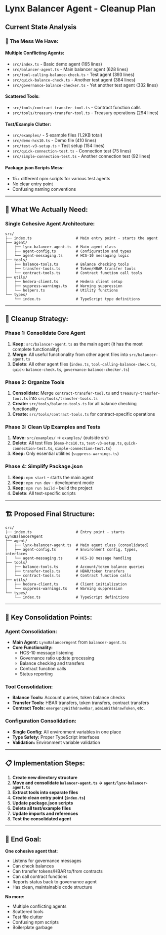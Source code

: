 # Lynx Balancer Agent - Cleanup Plan

## Current State Analysis

### 🚨 **The Mess We Have:**

#### **Multiple Conflicting Agents:**
- `src/index.ts` - Basic demo agent (165 lines)
- `src/balancer-agent.ts` - Main balancer agent (628 lines) 
- `src/tool-calling-balance-check.ts` - Test agent (393 lines)
- `src/quick-balance-check.ts` - Another test agent (384 lines)
- `src/governance-balance-checker.ts` - Yet another test agent (332 lines)

#### **Scattered Tools:**
- `src/tools/contract-transfer-tool.ts` - Contract function calls
- `src/tools/treasury-transfer-tool.ts` - Treasury operations (294 lines)

#### **Test/Example Clutter:**
- `src/examples/` - 5 example files (1.2KB total)
- `src/demo-hcs10.ts` - Demo file (410 lines)
- `src/test-v3-setup.ts` - Test setup (154 lines)
- `src/quick-connection-test.ts` - Connection test (75 lines)
- `src/simple-connection-test.ts` - Another connection test (92 lines)

#### **Package.json Scripts Mess:**
- 15+ different npm scripts for various test agents
- No clear entry point
- Confusing naming conventions

---

## 🎯 **What We Actually Need:**

### **Single Cohesive Agent Architecture:**

```
src/
├── index.ts                    # Main entry point - starts the agent
├── agent/
│   ├── lynx-balancer-agent.ts  # Main agent class
│   ├── agent-config.ts         # Configuration and types
│   └── agent-messaging.ts      # HCS-10 messaging logic
├── tools/
│   ├── balance-tools.ts        # Balance checking tools
│   ├── transfer-tools.ts       # Token/HBAR transfer tools
│   └── contract-tools.ts       # Contract function call tools
├── utils/
│   ├── hedera-client.ts        # Hedera client setup
│   ├── suppress-warnings.ts    # Warning suppression
│   └── helpers.ts              # Utility functions
└── types/
    └── index.ts                # TypeScript type definitions
```

---

## 🧹 **Cleanup Strategy:**

### **Phase 1: Consolidate Core Agent**
1. **Keep:** `src/balancer-agent.ts` as the main agent (it has the most complete functionality)
2. **Merge:** All useful functionality from other agent files into `src/balancer-agent.ts`
3. **Delete:** All other agent files (`index.ts`, `tool-calling-balance-check.ts`, `quick-balance-check.ts`, `governance-balance-checker.ts`)

### **Phase 2: Organize Tools**
1. **Consolidate:** Merge `contract-transfer-tool.ts` and `treasury-transfer-tool.ts` into `src/tools/transfer-tools.ts`
2. **Create:** `src/tools/balance-tools.ts` for all balance checking functionality
3. **Create:** `src/tools/contract-tools.ts` for contract-specific operations

### **Phase 3: Clean Up Examples and Tests**
1. **Move:** `src/examples/` → `examples/` (outside src)
2. **Delete:** All test files (`demo-hcs10.ts`, `test-v3-setup.ts`, `quick-connection-test.ts`, `simple-connection-test.ts`)
3. **Keep:** Only essential utilities (`suppress-warnings.ts`)

### **Phase 4: Simplify Package.json**
1. **Keep:** `npm start` - starts the main agent
2. **Keep:** `npm run dev` - development mode
3. **Keep:** `npm run build` - build the project
4. **Delete:** All test-specific scripts

---

## 🏗️ **Proposed Final Structure:**

```
src/
├── index.ts                    # Entry point - starts LynxBalancerAgent
├── agent/
│   ├── lynx-balancer-agent.ts  # Main agent class (consolidated)
│   ├── agent-config.ts         # Environment config, types, interfaces
│   └── agent-messaging.ts      # HCS-10 message handling
├── tools/
│   ├── balance-tools.ts        # Account/token balance queries
│   ├── transfer-tools.ts       # HBAR/token transfers
│   └── contract-tools.ts       # Contract function calls
├── utils/
│   ├── hedera-client.ts        # Client initialization
│   └── suppress-warnings.ts    # Warning suppression
└── types/
    └── index.ts                # TypeScript definitions
```

---

## 🔧 **Key Consolidation Points:**

### **Agent Consolidation:**
- **Main Agent:** `LynxBalancerAgent` from `balancer-agent.ts`
- **Core Functionality:** 
  - HCS-10 message listening
  - Governance ratio update processing
  - Balance checking and transfers
  - Contract function calls
  - Status reporting

### **Tool Consolidation:**
- **Balance Tools:** Account queries, token balance checks
- **Transfer Tools:** HBAR transfers, token transfers, contract transfers
- **Contract Tools:** `emergencyWithdrawHbar`, `adminWithdrawToken`, etc.

### **Configuration Consolidation:**
- **Single Config:** All environment variables in one place
- **Type Safety:** Proper TypeScript interfaces
- **Validation:** Environment variable validation

---

## 📋 **Implementation Steps:**

1. **Create new directory structure**
2. **Move and consolidate `balancer-agent.ts` → `agent/lynx-balancer-agent.ts`**
3. **Extract tools into separate files**
4. **Create clean entry point (`index.ts`)**
5. **Update package.json scripts**
6. **Delete all test/example files**
7. **Update imports and references**
8. **Test the consolidated agent**

---

## 🎯 **End Goal:**

**One cohesive agent that:**
- Listens for governance messages
- Can check balances
- Can transfer tokens/HBAR to/from contracts
- Can call contract functions
- Reports status back to governance agent
- Has clean, maintainable code structure

**No more:**
- Multiple conflicting agents
- Scattered tools
- Test file clutter
- Confusing npm scripts
- Boilerplate garbage 